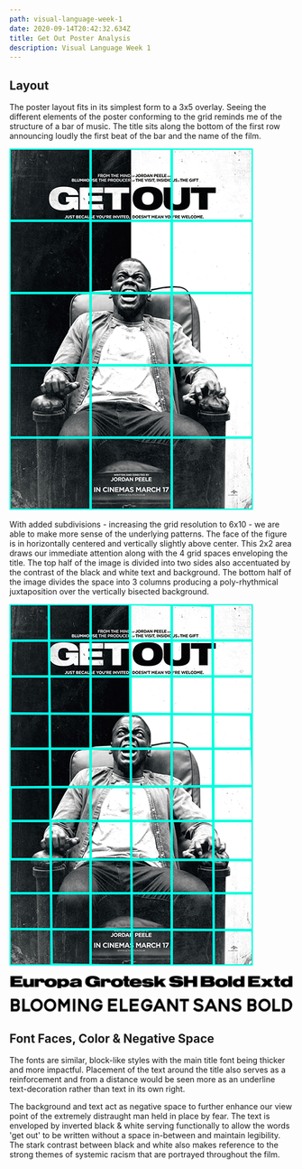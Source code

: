 ```yaml
---
path: visual-language-week-1
date: 2020-09-14T20:42:32.634Z
title: Get Out Poster Analysis
description: Visual Language Week 1
---
```

## Layout

The poster layout fits in its simplest form to a 3x5 overlay. Seeing the different elements of the poster conforming to the grid reminds me of the structure of a bar of music. The title sits along the bottom of the first row announcing loudly the first beat of the bar and the name of the film.

![get out poster](../assets/getoutgrid.png "Get out poster")

With added subdivisions - increasing the grid resolution to 6x10 - we are able to make more sense of the underlying patterns. The face of the figure is in horizontally centered and vertically slightly above center.  This 2x2 area draws our immediate attention along with the 4 grid spaces enveloping the title. The top half of the image is divided into two sides also accentuated by the contrast of the black and white text and background. The bottom half of the image divides the space into 3 columns producing a poly-rhythmical juxtaposition over the vertically bisected background.

![get out with 6x10 grid overlay](../assets/getoutgrid6x10.jpg "get out grid 6x10")

![title main font](../assets/titlefont.jpg "title font 1")

![title secondary font](../assets/titlefont2.jpg "title font 2")

## Font Faces, Color & Negative Space

The fonts are similar, block-like styles with the main title font being thicker and more impactful. Placement of the text around the title also serves as a reinforcement and from a distance would be seen more as an underline text-decoration rather than text in its own right.

The background and text act as negative space to further enhance our view point of the extremely distraught man held in place by fear. The text is enveloped by inverted black & white serving functionally to allow the words 'get out' to be written without a space in-between and maintain legibility. The stark contrast between black and white also makes reference to the strong themes of systemic racism that are portrayed throughout the film.